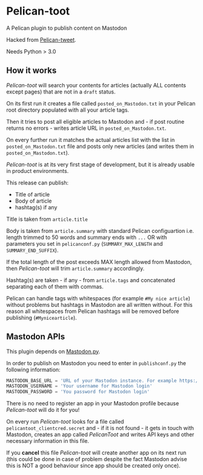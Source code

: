 # Pelican-toot

A Pelican plugin to publish content on Mastodon

Hacked from [Pelican-tweet](https://github.com/mpaglia0/Pelican-tweet).

Needs Python > 3.0

## How it works

*Pelican-toot* will search your contents for articles (actually ALL contents except pages) that are not in a `draft` status.

On its first run it creates a file called `posted_on_Mastodon.txt` in your Pelican root directory populated with all your article tags.

Then it tries to post all eligible articles to Mastodon and - if post routine returns no errors - writes article URL in `posted_on_Mastodon.txt`.

On every further run it matches the actual articles list with the list in `posted_on_Mastodon.txt` file and posts only new articles (and writes them in `posted_on_Mastodon.txt`).

*Pelican-toot* is at its very first stage of development, but it is already usable in product environments.

This release can publish:

- Title of article
- Body of article
- hashtag(s) if any

Title is taken from `article.title`

Body is taken from `article.summary` with standard Pelican configuartion i.e. length trimmed to 50 words and summary ends with `...` OR with parameters you set in `pelicanconf.py` (`SUMMARY_MAX_LENGTH` and `SUMMARY_END_SUFFIX`).

If the total length of the post exceeds MAX length allowed from Mastodon, then *Pelican-toot* will trim `article.summary` accordingly.

Hashtag(s) are taken - if any - from `article.tags` and concatenated separating each of them with commas.

Pelican can handle tags with whitespaces (for example `#My nice article`) without problems but hashtags in Mastodon are all written without. For this reason all whitespaces from Pelican hashtags will be removed before publishing (`#Mynicearticle`).

## Mastodon APIs

This plugin depends on [Mastodon.py](https://github.com/halcy/Mastodon.py).

In order to publish on Mastodon you need to enter in `publishconf.py` the following information:

``` python
MASTODON_BASE_URL = 'URL of your Mastodon instance. For example https://mastodon.social'
MASTODON_USERNAME = 'Your username for Mastodon login'
MASTODON_PASSWORD = 'You password for Mastodon login'
```
There is no need to register an app in your Mastodon profile because *Pelican-toot* will do it for you!

On every run *Pelican-toot* looks for a file called `pelicantoot_clientcred.secret` and - if it is not found - it gets in touch with Mastodon, creates an app called *PelicanToot* and writes API keys and other necessary information in this file.

If you **cancel** this file *Pelican-toot* will create another app on its next run (this could be done in case of problem despite the fact Mastodon advise this is NOT a good behaviour since app should be created only once).
